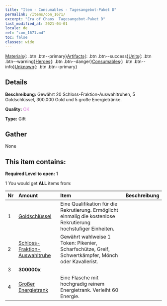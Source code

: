 ```yaml
---
title: "Item - Consumables - Tagesangebot-Paket D"
permalink: /Items/con_1671/
excerpt: "Era of Chaos  Tagesangebot-Paket D"
last_modified_at: 2021-04-01
locale: de
ref: "con_1671.md"
toc: false
classes: wide
---
```

 [Materials](/de/Items/){: .btn .btn--primary}[Artifacts](/de/Items/Artifacts/){: .btn .btn--success}[Units](/de/Items/Units/){: .btn .btn--warning}[Heroes](/de/Items/Heroes/){: .btn .btn--danger}[Consumables](/de/Items/Consumables/){: .btn .btn--info}[Unknown](/de/Items/Unknown/){: .btn .btn--primary}

## Details
 **Beschreibung:** Gewährt 20 Schloss-Fraktion-Auswahltruhen, 5 Goldschlüssel, 300.000 Gold und 5 große Energietränke.

 **Quality:** <span style="color: #DA70D6">OK</span>

 **Type:** Gift

## Gather

  None

## This item contains:

 **Required Level to open:** 1

 1 You would get **ALL** items  from:

  | Nr | Amount |     Item    | Beschreibung |
  |:---|:-------|:------------|:-----------:|
  | 1 | [Goldschlüssel](/de/Items/con_783/) | Eine Qualifikation für die Rekrutierung. Ermöglicht einmalig die kostenlose Rekrutierung hochstufiger Einheiten. | 
  | 2 | [Schloss-Fraktion-Auswahltruhe](/de/Items/con_1667/) | Gewährt wahlweise 1 Token: Pikenier, Scharfschütze, Greif, Schwertkämpfer, Mönch oder Kavallerist. | 
  | 3 |  **300000x** | <i class="fas fa-coins"/> |  | 
  | 4 | [Großer Energietrank](/de/Items/con_706/) | Eine Flasche mit hochgradig reinem Energietrank. Verleiht 60 Energie. | 

